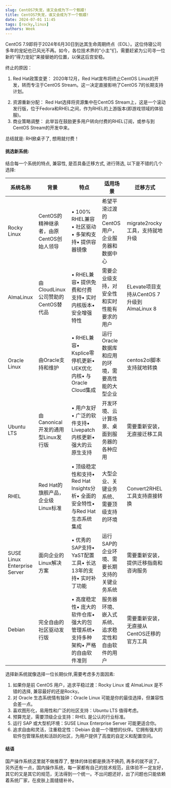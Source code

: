 ```yaml
---
slug: CentOS7失宠，谁又会成为下一个甄嬛!
title: CentOS7失宠，谁又会成为下一个甄嬛!
date: 2024-07-01 11:45
tags: [rocky,linux]
authors: Week
---
```

<!-- ![logo](/assets/images/rockylinux.jpg) -->

CentOS 7.9即将于2024年6月30日到达其生命周期终点（EOL）。这位侍寝公司多年的宠妃也已风光不再。如今，各位技术界的“小主”们，需要赶紧为公司寻一位新的“得力宠妃”来接替她的位置，以保这后宫安稳。

终止的原因：

1. Red Hat政策变更： 2020年12月，Red Hat宣布将终止CentOS Linux的开发，转而专注于CentOS Stream。这一决定直接影响了CentOS 7的长期支持计划。
<!-- truncate -->
2. 资源重新分配： Red Hat选择将资源集中在CentOS Stream上，这是一个滚动发行版，位于Fedora和RHEL之间，作为RHEL的上游版本(即游戏领域的体验服)。
3. 商业策略调整： 此举旨在鼓励更多用户转向付费的RHEL订阅，或参与到CentOS Stream的开发中来。

总结就是: RH掀桌子了, 想用就付费！



#### 挑选新系统:

结合每一个系统的特点, 兼容性, 是否具备迁移方式, 进行筛选, 以下是不错的几个选择: 

| 系统名称                     | 背景                                     | 特点                                                         | 适用场景                                           | 迁移方式                                   |
| ---------------------------- | ---------------------------------------- | ------------------------------------------------------------ | -------------------------------------------------- | ------------------------------------------ |
| Rocky Linux                  | CentOS的精神继承者，由原CentOS创始人领导  | • 100% RHEL兼容• 社区驱动• 多架构支持• 提供容器镜像 | 希望平滑过渡的CentOS用户，企业服务器和数据中心     | migrate2rocky工具，支持就地升级            |
| AlmaLinux                    | 由CloudLinux公司赞助的CentOS替代品       | • RHEL兼容• 提供免费和付费支持• 实时内核版本• 安全增强特性 | 需要企业级支持，对安全性和实时性能有要求的用户     | ELevate项目支持从CentOS 7升级到AlmaLinux 8 |
| Oracle Linux                 | 由Oracle支持和维护                       | • RHEL兼容• Ksplice零停机更新• UEK优化内核• 与Oracle Cloud集成 | 运行Oracle数据库和应用的环境，需要高性能的大型企业 | centos2ol脚本支持就地转换                  |
| Ubuntu LTS                   | 由Canonical开发的通用型Linux发行版       | • 用户友好• 广泛的软件支持• Livepatch内核更新• 强大的云原生支持 | 开发环境、云计算场景、桌面到服务器的各种应用       | 需要重新安装，无直接迁移工具               |
| RHEL                         | Red Hat的旗舰产品，企业级Linux标准       | • 顶级稳定性和支持• Red Hat Insights分析• 全面的安全特性• 与Red Hat生态系统集成 | 大型企业、关键业务系统、需要顶级支持的环境         | Convert2RHEL工具支持直接转换               |
| SUSE Linux Enterprise Server | 面向企业的Linux解决方案                  | • 优秀的SAP支持• YaST配置工具• 长达13年的支持• 实时补丁功能 | 运行SAP的企业环境、需要长期支持的关键业务系统      | 需要重新安装，提供迁移指南和咨询服务       |
| Debian                       | 完全自由的社区驱动发行版                 | • 高度稳定性• 庞大的软件仓库• 强大的包管理系统• 支持多种架构• 严格的自由软件准则 | 服务器环境、嵌入式系统、追求稳定性和自由软件的用户 | 需要重新安装，无直接从CentOS迁移的官方工具 |

选择新系统就像选择一位长期伙伴,需要考虑多方面因素:

1. 如果你是前 CentOS 用户，追求平稳过渡：Rocky Linux 或 AlmaLinux 是不错的选择, 兼容最好的还是Rocky。
2. 对 Oracle 生态系统情有独钟：Oracle Linux 可能是你的最佳选择，但兼容性会差一点。
3. 喜欢图形化，易用性和广泛的社区支持：Ubuntu LTS 值得考虑。
4. 预算充足，需要顶级企业支持：RHEL 是公认的行业标准。
5. 运行 SAP 或大型机环境：SUSE Linux Enterprise Server 可能更适合你。
6. 追求自由和灵活，注重稳定性：Debian 会是一个理想的伙伴。它拥有强大的软件包管理系统和活跃的社区，为用户提供了高度的自定义和配置空间。



#### 结语

国产操作系统这里就不做推荐了, 整体的体验都是换汤不换药, 再多的就不说了。另外还有一点，国内操作系统，每一家都有自己的技术规范，且体验不一定友好，其它的又是其它的规范，无法得到一个统一。不出问题还好，出了问题也只能依赖着系统厂家，在皮肤上面缝缝补补。

